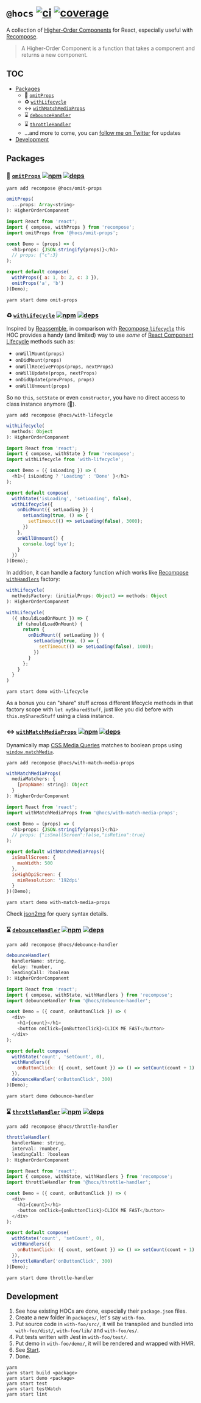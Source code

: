 # `@hocs` [![ci](https://img.shields.io/travis/deepsweet/hocs/master.svg?style=flat-square)](https://travis-ci.org/deepsweet/hocs) [![coverage](https://img.shields.io/codecov/c/github/deepsweet/hocs/master.svg?style=flat-square)](https://codecov.io/github/deepsweet/hocs)

A collection of [Higher-Order Components](https://facebook.github.io/react/docs/higher-order-components.html) for React, especially useful with [Recompose](https://github.com/acdlite/recompose).

> A Higher-Order Component is a function that takes a component and returns a new component.

## TOC

* [Packages](#packages)
  * :non-potable_water: [`omitProps`](#non-potable_water-omitprops--)
  * :recycle: [`withLifecycle`](#recycle-withlifecycle--)
  * :left_right_arrow: [`withMatchMediaProps`](#left_right_arrow-withmatchmediaprops--)
  * :hourglass: [`debounceHandler`](#hourglass-debouncehandler--)
  * :hourglass: [`throttleHandler`](#hourglass-throttlehandler--)
  * …and more to come, you can [follow me on Twitter](https://twitter.com/deepsweet) for updates
* [Development](#development)

## Packages

### :non-potable_water: [`omitProps`](packages/omit-props) [![npm](https://img.shields.io/npm/v/@hocs/omit-props.svg?style=flat-square)](https://www.npmjs.com/package/@hocs/omit-props) [![deps](https://david-dm.org/deepsweet/hocs.svg?path=packages/omit-props&style=flat-square)](https://david-dm.org/deepsweet/hocs?path=packages/omit-props)

```
yarn add recompose @hocs/omit-props
```

```js
omitProps(
  ...props: Array<string>
): HigherOrderComponent
```

```js
import React from 'react';
import { compose, withProps } from 'recompose';
import omitProps from '@hocs/omit-props';

const Demo = (props) => (
  <h1>props: {JSON.stringify(props)}</h1>
  // props: {"c":3}
);

export default compose(
  withProps({ a: 1, b: 2, c: 3 }),
  omitProps('a', 'b')
)(Demo);
```

```
yarn start demo omit-props
```

### :recycle: [`withLifecycle`](packages/with-lifecycle) [![npm](https://img.shields.io/npm/v/@hocs/with-lifecycle.svg?style=flat-square)](https://www.npmjs.com/package/@hocs/with-lifecycle) [![deps](https://david-dm.org/deepsweet/hocs.svg?path=packages/with-lifecycle&style=flat-square)](https://david-dm.org/deepsweet/hocs?path=packages/with-lifecycle)

Inspired by [Reassemble](https://github.com/wikiwi/reassemble), in comparison with [Recompose `lifecycle`](https://github.com/acdlite/recompose/blob/master/docs/API.md#lifecycle) this HOC provides a handy (and limited) way to use _some_ of [React Component Lifecycle](https://facebook.github.io/react/docs/react-component.html) methods such as:

* `onWillMount(props)`
* `onDidMount(props)`
* `onWillReceiveProps(props, nextProps)`
* `onWillUpdate(props, nextProps)`
* `onDidUpdate(prevProps, props)`
* `onWillUnmount(props)`

So no `this`, `setState` or even `constructor`, you have no direct access to class instance anymore (:tada:).

```
yarn add recompose @hocs/with-lifecycle
```

```js
withLifecycle(
  methods: Object
): HigherOrderComponent
```

```js
import React from 'react';
import { compose, withState } from 'recompose';
import withLifecycle from 'with-lifecycle';

const Demo = ({ isLoading }) => (
  <h1>{ isLoading ? 'Loading' : 'Done' }</h1>
);

export default compose(
  withState('isLoading', 'setLoading', false),
  withLifecycle({
    onDidMount({ setLoading }) {
      setLoading(true, () => {
        setTimeout(() => setLoading(false), 3000);
      })
    },
    onWillUnmount() {
      console.log('bye');
    }
  })
)(Demo);
```

In addition, it can handle a factory function which works like [Recompose `withHandlers`](https://github.com/acdlite/recompose/blob/master/docs/API.md#withhandlers) factory:

```js
withLifecycle(
  methodsFactory: (initialProps: Object) => methods: Object
): HigherOrderComponent
```

```js
withLifecycle(
  ({ shouldLoadOnMount }) => {
    if (shouldLoadOnMount) {
      return {
        onDidMount({ setLoading }) {
          setLoading(true, () => {
            setTimeout(() => setLoading(false), 1000);
          })
        }
      };
    }
  }
)
```

```
yarn start demo with-lifecycle
```

As a bonus you can "share" stuff across different lifecycle methods in that factory scope with `let mySharedStuff`, just like you did before with `this.mySharedStuff` using a class instance.

### :left_right_arrow: [`withMatchMediaProps`](packages/with-match-media-props) [![npm](https://img.shields.io/npm/v/@hocs/with-match-media-props.svg?style=flat-square)](https://www.npmjs.com/package/@hocs/with-match-media-props) [![deps](https://david-dm.org/deepsweet/hocs.svg?path=packages/with-match-media-props&style=flat-square)](https://david-dm.org/deepsweet/hocs?path=packages/with-match-media-props)

Dynamically map [CSS Media Queries](https://developer.mozilla.org/en-US/docs/Web/CSS/Media_Queries/Using_media_queries) matches to boolean props using [`window.matchMedia`](https://developer.mozilla.org/en-US/docs/Web/API/Window/matchMedia).

```
yarn add recompose @hocs/with-match-media-props
```

```js
withMatchMediaProps(
  mediaMatchers: {
    [propName: string]: Object
  }
): HigherOrderComponent
```

```js
import React from 'react';
import withMatchMediaProps from '@hocs/with-match-media-props';

const Demo = (props) => (
  <h1>props: {JSON.stringify(props)}</h1>
  // props: {"isSmallScreen":false,"isRetina":true}
);

export default withMatchMediaProps({
  isSmallScreen: {
    maxWidth: 500
  },
  isHighDpiScreen: {
    minResolution: '192dpi'
  }
})(Demo);
```

```
yarn start demo with-match-media-props
```

Check [json2mq](https://github.com/akiran/json2mq) for query syntax details.

### :hourglass: [`debounceHandler`](packages/debounce-handler) [![npm](https://img.shields.io/npm/v/@hocs/debounce-handler.svg?style=flat-square)](https://www.npmjs.com/package/@hocs/debounce-handler) [![deps](https://david-dm.org/deepsweet/hocs.svg?path=packages/debounce-handler&style=flat-square)](https://david-dm.org/deepsweet/hocs?path=packages/debounce-handler)

```
yarn add recompose @hocs/debounce-handler
```

```js
debounceHandler(
  handlerName: string,
  delay: ?number,
  leadingCall: ?boolean
): HigherOrderComponent
```

```js
import React from 'react';
import { compose, withState, withHandlers } from 'recompose';
import debounceHandler from '@hocs/debounce-handler';

const Demo = ({ count, onButtonClick }) => (
  <div>
    <h1>{count}</h1>
    <button onClick={onButtonClick}>CLICK ME FAST</button>
  </div>
);

export default compose(
  withState('count', 'setCount', 0),
  withHandlers({
    onButtonClick: ({ count, setCount }) => () => setCount(count + 1)
  }),
  debounceHandler('onButtonClick', 300)
)(Demo);
```

```
yarn start demo debounce-handler
```

### :hourglass: [`throttleHandler`](packages/throttle-handler) [![npm](https://img.shields.io/npm/v/@hocs/throttle-handler.svg?style=flat-square)](https://www.npmjs.com/package/@hocs/throttle-handler) [![deps](https://david-dm.org/deepsweet/hocs.svg?path=packages/throttle-handler&style=flat-square)](https://david-dm.org/deepsweet/hocs?path=packages/throttle-handler)

```
yarn add recompose @hocs/throttle-handler
```

```js
throttleHandler(
  handlerName: string,
  interval: ?number,
  leadingCall: ?boolean
): HigherOrderComponent
```

```js
import React from 'react';
import { compose, withState, withHandlers } from 'recompose';
import throttleHandler from '@hocs/throttle-handler';

const Demo = ({ count, onButtonClick }) => (
  <div>
    <h1>{count}</h1>
    <button onClick={onButtonClick}>CLICK ME FAST</button>
  </div>
);

export default compose(
  withState('count', 'setCount', 0),
  withHandlers({
    onButtonClick: ({ count, setCount }) => () => setCount(count + 1)
  }),
  throttleHandler('onButtonClick', 300)
)(Demo);
```

```
yarn start demo throttle-handler
```

## Development

1. See how existing HOCs are done, especially their `package.json` files.
2. Create a new folder in `packages/`, let's say `with-foo`.
3. Put source code in `with-foo/src/`, it will be transpiled and bundled into `with-foo/dist/`, `with-foo/lib/` and `with-foo/es/`.
4. Put tests written with Jest in `with-foo/test/`.
5. Put demo in `with-foo/demo/`, it will be rendered and wrapped with HMR.
6. See [Start](https://github.com/start-runner/start).
6. Done.

```
yarn
yarn start build <package>
yarn start demo <package>
yarn start test
yarn start testWatch
yarn start lint
```
